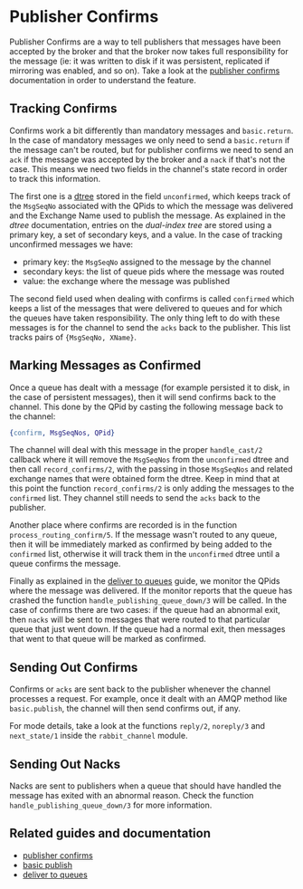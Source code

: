 # Publisher Confirms #

Publisher Confirms are a way to tell publishers that messages have
been accepted by the broker and that the broker now takes full
responsibility for the message (ie: it was written to disk if it was
persistent, replicated if mirroring was enabled, and so on). Take a
look at the
[publisher confirms](https://www.rabbitmq.com/confirms.html)
documentation in order to understand the feature.

## Tracking Confirms ##

Confirms work a bit differently than mandatory messages and
`basic.return`. In the case of mandatory messages we only need to send
a `basic.return` if the message can't be routed, but for publisher
confirms we need to send an `ack` if the message was accepted by the
broker and a `nack` if that's not the case. This means we need two
fields in the channel's state record in order to track this
information.

The first one is a
[dtree](https://github.com/rabbitmq/rabbitmq-server/blob/master/src/dtree.erl)
stored in the field `unconfirmed`, which keeps track of the `MsgSeqNo`
associated with the QPids to which the message was delivered and
the Exchange Name used to publish the message. As explained in the
_dtree_ documentation, entries on the _dual-index tree_ are stored
using a primary key, a set of secondary keys, and a value. In the case
of tracking unconfirmed messages we have:

- primary key: the `MsgSeqNo` assigned to the message by the channel
- secondary keys: the list of queue pids where the message was routed
- value: the exchange where the message was published

The second field used when dealing with confirms is called `confirmed`
which keeps a list of the messages that were delivered to queues and
for which the queues have taken responsibility. The only thing left to
do with these messages is for the channel to send the `acks` back to
the publisher. This list tracks pairs of `{MsgSeqNo, XName}`.

## Marking Messages as Confirmed ##

Once a queue has dealt with a message (for example persisted it to
disk, in the case of persistent messages), then it will send confirms
back to the channel. This done by the QPid by casting the following
message back to the channel:

```erlang
{confirm, MsgSeqNos, QPid}
```

The channel will deal with this message in the proper `handle_cast/2`
callback where it will remove the `MsgSeqNos` from the `unconfirmed`
dtree and then call `record_confirms/2`, with the passing in those
`MsgSeqNos` and related exchange names that were obtained form the
dtree. Keep in mind that at this point the function `record_confirms/2`
is only adding the messages to the `confirmed` list. They channel
still needs to send the `acks` back to the publisher.

Another place where confirms are recorded is in the function
`process_routing_confirm/5`. If the message wasn't routed to any
queue, then it will be immediately marked as confirmed by being added
to the `confirmed` list, otherwise it will track them in the
`unconfirmed` dtree until a queue confirms the message.

Finally as explained in the
[deliver to queues](./deliver_to_queues.md) guide, we monitor the
QPids where the message was delivered. If the monitor reports that the
queue has crashed the function `handle_publishing_queue_down/3` will
be called. In the case of confirms there are two cases: if the queue
had an abnormal exit, then `nacks` will be sent to messages that were
routed to that particular queue that just went down. If the queue had
a normal exit, then messages that went to that queue will be marked as
confirmed.

## Sending Out Confirms ##

Confirms or `acks` are sent back to the publisher whenever the channel
processes a request. For example, once it dealt with an AMQP method
like `basic.publish`, the channel will then send confirms out, if any.

For mode details, take a look at the functions `reply/2`, `noreply/3`
and `next_state/1` inside the `rabbit_channel` module.

## Sending Out Nacks ##

Nacks are sent to publishers when a queue that should have handled the
message has exited with an abnormal reason. Check the function
`handle_publishing_queue_down/3` for more information.

## Related guides and documentation ##

- [publisher confirms](https://www.rabbitmq.com/confirms.html)
- [basic publish](./basic_publish.md)
- [deliver to queues](./deliver_to_queues.md)
